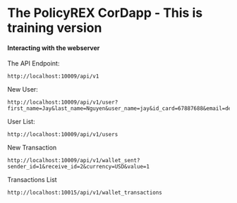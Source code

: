 # The PolicyREX CorDapp - This is training version

#### Interacting with the webserver

The API Endpoint:

    http://localhost:10009/api/v1

New User:

    http://localhost:10009/api/v1/user?first_name=Jay&last_name=Nguyen&user_name=jay&id_card=67887688&email=demo@yahoo.com&phone=9823949824&address=aldjflkasjdfkljasf&status=0

User List:

    http://localhost:10009/api/v1/users

New Transaction

    http://localhost:10009/api/v1/wallet_sent?sender_id=1&receive_id=2&currency=USD&value=1

Transactions List

    http://localhost:10015/api/v1/wallet_transactions